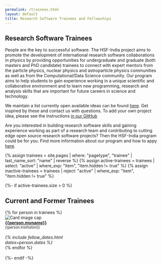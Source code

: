 ```yaml
---
permalink: /trainees.html
layout: default
title: Research Software Trainees and Fellowships
---
```


## Research Software Trainees

People are the key to successful software. The HSF-India project aims to promote the
development of international research software collaborations in physics
by providing opportunities for undergraduate and graduate (both masters and PhD candidate)
trainees to connect with expert mentors from the particle physics, nuclear physics and astroparticle physics communities
as well as from the Computational/Data Science community.
Our program aims to help students to gain experience working in a unique scientific and collaborative environment and to
learn new programming, research and analysis skills that are important for future careers in science and technology.

We maintain a list currently open available ideas can be found [here](http://research-software-collaborations.org/projects).
Get inspired by these and contact us with questions. To add your own project idea, please see
the instructions [in our GitHub](https://github.com/research-software-collaborations/project_database?tab=readme-ov-file#adding-a-new-project)

Are you interested in building research software skills and gaining experience working as part of
a research team and contributing to cutting edge
open source research software projects? Then the HSF-India program could be for you. Find more information about our
program and how to appy
[here](/trainee_program.html). 


{% assign trainees = site.pages | where: "pagetype", "trainee"
                               | last_name_sort: "name"
                               | reverse %}
{% assign active-trainees = trainees | select: "active" | where_exp: "item", "item.hidden != true" %}
{% assign inactive-trainees = trainees | reject: "active" | where_exp: "item", "item.hidden != true" %}


{%- if active-trainees.size > 0 %}
## Current and Former Trainees

<div id="current" class="container-fluid">
  <div class="row">
    {% for person in trainees %}
      <div class="card" style="width: 12rem;">
         <img class="card-img-top" src="{{person.photo}}" alt="Card image cap">
         <div class="card-body d-flex flex-column">
           <div class="card-text">
              <b><a href="{{person.permalink}}">{{person.myname}}</a></b><br>
              <small>{{person.institution}}</small><br><br>
           </div>
           <div class="card-text mt-auto"><i>
             {% include fellow_dates.html dates=person.dates %}
           </i><br></div>
         </div>
      </div>
    {% endfor %}
  </div>
  <br>
</div>
{%- endif -%}


